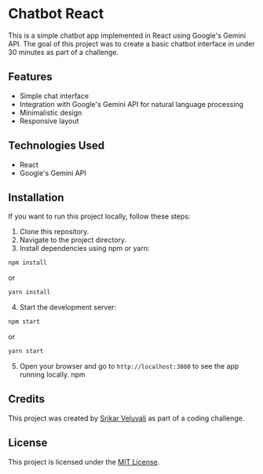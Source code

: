 # Chatbot React

This is a simple chatbot app implemented in React using Google's Gemini API. The goal of this project was to create a basic chatbot interface in under 30 minutes as part of a challenge.

## Features

- Simple chat interface
- Integration with Google's Gemini API for natural language processing
- Minimalistic design
- Responsive layout


## Technologies Used

- React
- Google's Gemini API

## Installation

If you want to run this project locally, follow these steps:

1. Clone this repository.
2. Navigate to the project directory.
3. Install dependencies using npm or yarn:

```bash
npm install
```

or

```bash
yarn install
```

4. Start the development server:

```bash
npm start
```

or

```bash
yarn start
```

5. Open your browser and go to `http://localhost:3000` to see the app running locally.
npm 
## Credits

This project was created by [Srikar Veluvali](https://github.com/srikarveluvali) as part of a coding challenge.

## License

This project is licensed under the [MIT License](LICENSE).
